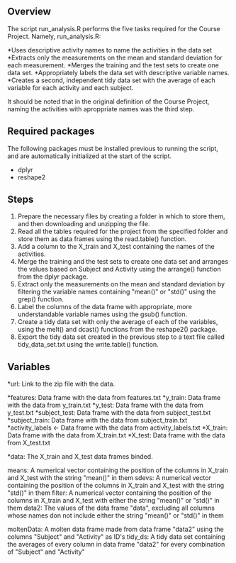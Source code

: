 ## Overview

The script run_analysis.R performs the five tasks required for the Course Project. Namely, run_analysis.R:

*Uses descriptive activity names to name the activities in the data set
*Extracts only the measurements on the mean and standard deviation for each measurement. 
*Merges the training and the test sets to create one data set.
*Appropriately labels the data set with descriptive variable names. 
*Creates a second, independent tidy data set with the average of each variable for each activity and each subject.

It should be noted that in the original definition of the Course Project, naming the activities with aproppriate names was the third step.

## Required packages

The following packages must be installed previous to running the script, and are automatically initialized at the start of the script.

* dplyr
* reshape2


## Steps

1. Prepare the necessary files by creating a folder in which to store them, and then downloading and unzipping the file. 
2. Read all the tables required for the project from the specified folder and store them as data frames using the read.table() function.
3. Add a column to the X_train and X_test containing the names of the activities.
4. Merge the training and the test sets to create one data set and arranges the values based on Subject and Activity using the arrange() function from the dplyr package.
5. Extract only the measurements on the mean and standard deviation by filtering the variable names containing "mean()" or "std()" using the grep() function.
6. Label the columns of the data frame with appropriate, more understandable variable names using the gsub() function.
7. Create a tidy data set with only the average of each of the variables, using the melt() and dcast() functions from the reshape2() package.
8. Export the tidy data set created in the previous step to a text file called tidy_data_set.txt using the write.table() function.

## Variables

*url: Link to the zip file with the data.

*features: Data frame with the data from features.txt 
*y_train: Data frame with the data from y_train.txt
*y_test: Data frame with the data from y_test.txt
*subject_test: Data frame with the data from subject_test.txt
*subject_train: Data frame with the data from subject_train.txt
*activity_labels <- Data frame with the data from activity_labels.txt
*X_train: Data frame with the data from X_train.txt
*X_test: Data frame with the data from X_test.txt

*data: The X_train and X_test data frames binded.

means: A numerical vector containing the position of the columns in X_train and X_test with the string "mean()" in them
sdevs: A numerical vector containing the position of the columns in X_train and X_test with the string "std()" in them
filter: A numerical vector containing the position of the columns in X_train and X_test with either the string "mean()" or "std()" in them
data2: The values of the data frame "data", excluding all columns whose names don not include either the string "mean()" or "std()" in them

moltenData: A molten data frame made from data frame "data2" using the columns "Subject" and "Activity" as ID's
tidy_ds: A tidy data set containing the averages of every column in data frame "data2" for every combination of "Subject" and "Activity"
